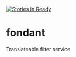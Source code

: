 [![Stories in Ready](https://badge.waffle.io/ZURASTA/fondant.png?label=ready&title=Ready)](https://waffle.io/ZURASTA/fondant?utm_source=badge)
# fondant
Translateable filter service
